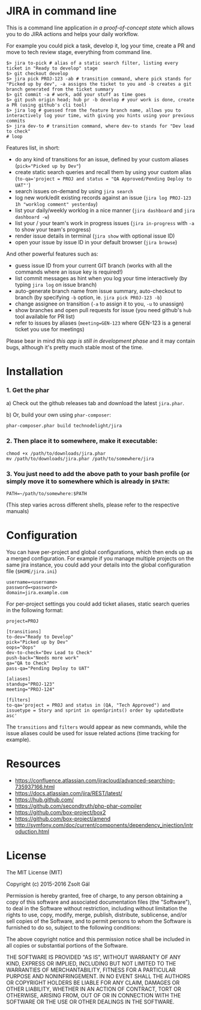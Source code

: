 # JIRA in command line

This is a command line application _in a proof-of-concept state_ which allows you to do JIRA actions and helps your daily workflow.

For example you could pick a task, develop it, log your time, create a PR and move to tech review stage, everything from command line.
```
$> jira to-pick # alias of a static search filter, listing every ticket in "Ready to develop" stage
$> git checkout develop
$> jira pick PROJ-123 -ab # transition command, where pick stands for "Picked up by dev", -a assigns the ticket to you and -b creates a git branch generated from the ticket summary
$> git commit -a # work, add your stuff as time goes
$> git push origin head; hub pr -b develop # your work is done, create a PR (using github's cli tool)
$> jira log # guessed from the feature branch name, allows you to interactively log your time, with giving you hints using your previous commits
$> jira dev-to # transition command, where dev-to stands for "Dev lead to check"
# loop
```

Features list, in short:
- do any kind of transitions for an issue, defined by your custom aliases (`pick="Picked up by Dev"`)
- create static search queries and recall them by using your custom alias (`to-qa='project = PROJ and status = "QA Approved/Pending Deploy to UAT"'`)
- search issues on-demand by using `jira search`
- log new work/edit existing records against an issue (`jira log PROJ-123 1h "worklog comment" yesterday`)
- list your daily/weekly worklog in a nice manner (`jira dashboard` and `jira dashboard -w`)
- list your / your team's work in progress issues (`jira in-progress` with `-a` to show your team's progress)
- render issue details in terminal (`jira show` with optional issue ID)
- open your issue by issue ID in your default browser (`jira browse`)

And other powerful features such as:
- guess issue ID from your current GIT branch (works with all the commands where an issue key is required!)
- list commit messages as hint when you log your time interactively (by typing `jira log` on issue branch)
- auto-generate branch name from issue summary, auto-checkout to branch (by specifying `-b` option, ie. `jira pick PROJ-123 -b`)
- change assignee on transition (`-a` to assign it to you, `-u` to unassign)
- show branches and open pull requests for issue (you need github's `hub` tool available for PR list)
- refer to issues by aliases (`meeting=GEN-123` where GEN-123 is a general ticket you use for meetings)

Please bear in mind *this app is still in development phase* and it may contain bugs, although it's pretty much stable most of the time.

# Installation
### 1. Get the phar

  a) Check out the github releases tab and download the latest `jira.phar`.
  
  b) Or, build your own using `phar-composer`:
  ```
  phar-composer.phar build technodelight/jira
  ```

### 2. Then place it to somewhere, make it executable:

  ```
  chmod +x /path/to/downloads/jira.phar
  mv /path/to/downloads/jira.phar /path/to/somewhere/jira
  ```

### 3. You just need to add the above path to your bash profile (or simply move it to somewhere which is already in `$PATH`:

  ```
  PATH=~/path/to/somewhere:$PATH
  ```
  (This step varies across different shells, please refer to the respective manuals)

# Configuration
You can have per-project and global configurations, which then ends up as a merged configuration.
For example if you manage multiple projects on the same jira instance, you could add your details into the global configuration file (`$HOME/jira.ini`)
```
username=<username>
password=<password>
domain=jira.example.com
```
For per-project settings you could add ticket aliases, static search queries in the following format:
```
project=PROJ

[transitions]
to-dev="Ready to Develop"
pick="Picked up by Dev"
oops="Oops"
dev-to-check="Dev Lead to Check"
push-back="Needs more work"
qa="QA to Check"
pass-qa="Pending Deploy to UAT"

[aliases]
standup="PROJ-123"
meeting="PROJ-124"

[filters]
to-qa='project = PROJ and status in (QA, "Tech Approved") and issuetype = Story and sprint in openSprints() order by updatedDate asc'
```
The `transitions` and `filters` would appear as new commands, while the issue aliases could be used for issue related actions (time tracking for example).

# Resources
- https://confluence.atlassian.com/jiracloud/advanced-searching-735937166.html
- https://docs.atlassian.com/jira/REST/latest/
- https://hub.github.com/
- https://github.com/secondtruth/php-phar-compiler
- https://github.com/box-project/box2
- https://github.com/box-project/amend
- http://symfony.com/doc/current/components/dependency_injection/introduction.html

# License
The MIT License (MIT)

Copyright (c) 2015-2016 Zsolt Gál

Permission is hereby granted, free of charge, to any person obtaining a copy
of this software and associated documentation files (the "Software"), to deal
in the Software without restriction, including without limitation the rights
to use, copy, modify, merge, publish, distribute, sublicense, and/or sell
copies of the Software, and to permit persons to whom the Software is
furnished to do so, subject to the following conditions:

The above copyright notice and this permission notice shall be included in all
copies or substantial portions of the Software.

THE SOFTWARE IS PROVIDED "AS IS", WITHOUT WARRANTY OF ANY KIND, EXPRESS OR
IMPLIED, INCLUDING BUT NOT LIMITED TO THE WARRANTIES OF MERCHANTABILITY,
FITNESS FOR A PARTICULAR PURPOSE AND NONINFRINGEMENT. IN NO EVENT SHALL THE
AUTHORS OR COPYRIGHT HOLDERS BE LIABLE FOR ANY CLAIM, DAMAGES OR OTHER
LIABILITY, WHETHER IN AN ACTION OF CONTRACT, TORT OR OTHERWISE, ARISING FROM,
OUT OF OR IN CONNECTION WITH THE SOFTWARE OR THE USE OR OTHER DEALINGS IN THE
SOFTWARE.

